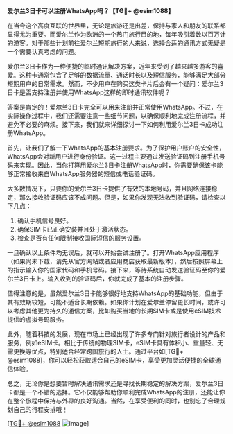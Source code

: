 **爱尔兰3日卡可以注册WhatsApp吗？【TG💪+ @esim1088】**

在当今这个高度互联的世界里，无论是旅游还是出差，保持与家人和朋友的联系都显得尤为重要。而爱尔兰作为欧洲的一个热门旅行目的地，每年吸引着数以百万计的游客。对于那些计划前往爱尔兰短期旅行的人来说，选择合适的通讯方式无疑是一个需要认真考虑的问题。

爱尔兰3日卡作为一种便捷的临时通讯解决方案，近年来受到了越来越多游客的喜爱。这种卡通常包含了足够的数据流量、通话时长以及短信服务，能够满足大部分短期用户的日常需求。然而，不少用户在购买这类卡片后会有一个疑问：爱尔兰3日卡是否支持注册并使用WhatsApp这样的即时通讯软件呢？

答案是肯定的！爱尔兰3日卡完全可以用来注册并正常使用WhatsApp。不过，在实际操作过程中，我们还需要注意一些细节问题，以确保顺利地完成注册流程，并避免不必要的麻烦。接下来，我们就来详细探讨一下如何利用爱尔兰3日卡成功注册WhatsApp。

首先，让我们了解一下WhatsApp的基本注册要求。为了保护用户账户的安全性，WhatsApp会对新用户进行身份验证。这一过程主要通过发送验证码到注册手机号码来实现。因此，当你打算用爱尔兰3日卡注册WhatsApp时，你需要确保该卡能够正常接收来自WhatsApp服务器的短信或电话验证码。

大多数情况下，只要你的爱尔兰3日卡提供了有效的本地号码，并且网络连接稳定，那么接收验证码应该不成问题。但是，如果你发现无法收到验证码，请检查以下几点：

1. 确认手机信号良好。
2. 确保SIM卡已正确安装并且处于激活状态。
3. 检查是否有任何限制接收国际短信的服务设置。

一旦确认以上条件均无误后，就可以开始尝试注册了。打开WhatsApp应用程序（如果尚未下载，请先从官方网站或者应用商店获取最新版本），然后按照屏幕上的指示输入你的国家代码和手机号码。接下来，等待系统自动发送验证码至你的爱尔兰3日卡上。输入收到的验证码后，你就完成了基本的注册步骤。

值得注意的是，虽然爱尔兰3日卡能够很好地支持WhatsApp的基础功能，但由于其有效期较短，可能不适合长期依赖。如果你计划在爱尔兰停留更长时间，或许可以考虑其他更为持久的通信方案，比如购买当地的长期SIM卡或是使用eSIM技术提供的虚拟号码服务。

此外，随着科技的发展，现在市场上已经出现了许多专门针对旅行者设计的产品和服务，例如eSIM卡。相比于传统的物理SIM卡，eSIM卡具有体积小、重量轻、无需更换等优点，特别适合经常跨国旅行的人士。通过平台如[TG💪+ @esim1088]，你可以轻松获取适合自己的eSIM卡，享受更加灵活便捷的全球通信体验。

总之，无论你是想要暂时解决通讯需求还是寻找长期稳定的解决方案，爱尔兰3日卡都是一个不错的选择。它不仅能够帮助你顺利完成WhatsApp的注册，还能让你在整个旅程中保持与外界的良好沟通。当然，在享受便利的同时，也别忘了合理规划自己的行程安排哦！

[[TG💪+ @esim1088](https://t.me/s/esim1088) ![Image](https://i.postimg.cc/4NQfJmqS/Snipaste-2025-05-13-00-14-12.png)]